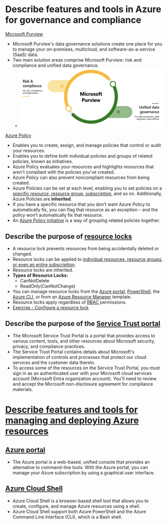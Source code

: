# Describe features and tools in Azure for governance and compliance
[Microsoft Purview](https://learn.microsoft.com/en-us/purview/governance-solutions-overview)
- Microsoft Purview's data governance solutions create one place for you to manage your on-premises, multicloud, and software-as-a-service (SaaS) data.
- Two main solution areas comprise Microsoft Purview: risk and compliance and unified data governance.
  - ![image](Purview_1.png)

[Azure Policy](https://learn.microsoft.com/en-us/azure/governance/policy/overview)
- Enables you to create, assign, and manage policies that control or audit your resources.
- Enables you to define both individual policies and groups of related policies, known as initiatives.
- Azure Policy evaluates your resources and highlights resources that aren't compliant with the policies you've created. 
- Azure Policy can also prevent noncompliant resources from being created.
- Azure Policies can be set at each level, enabling you to set policies on a [specific resource, resource group, subscription](https://learn.microsoft.com/en-us/azure/azure-resource-manager/management/overview), and so on. Additionally, Azure Policies are **inherited**.
- If you have a specific resource that you don’t want Azure Policy to automatically fix, you can flag that resource as an exception – and the policy won’t automatically fix that resource.
- An [Azure Policy initiative](https://techcommunity.microsoft.com/t5/itops-talk-blog/azure-policy-initiatives-vs-azure-policies-when-should-i-use-one/ba-p/1229167) is a way of grouping related policies together.

## Describe the purpose of [resource locks](https://learn.microsoft.com/en-us/azure/azure-resource-manager/management/lock-resources)
- A resource lock prevents resources from being accidentally deleted or changed.
- Resource locks can be applied to [individual resources, resource groups, or even an entire subscription](https://learn.microsoft.com/en-us/azure/azure-resource-manager/management/overview).
- Resource locks are inherited.
- **Types of Resource Locks:**
  - CanNotDelete
  - ReadOnly(CanNotChange)
- You can manage resource locks from the [Azure portal](https://learn.microsoft.com/en-us/azure/azure-portal/azure-portal-overview), [PowerShell](https://learn.microsoft.com/en-us/powershell/azure/what-is-azure-powershell?view=azps-11.6.0), the [Azure CLI](https://learn.microsoft.com/en-us/cli/azure/what-is-azure-cli), or from an [Azure Resource Manager](https://learn.microsoft.com/en-us/azure/azure-resource-manager/management/overview) template.
- Resource locks apply regardless of [RBAC](https://learn.microsoft.com/en-us/azure/role-based-access-control/overview) permissions.
- [Exercise - Configure a resource lock](https://learn.microsoft.com/en-us/training/modules/describe-features-tools-azure-for-governance-compliance/5-exercise-configure-resource-lock)

## Describe the purpose of the [Service Trust portal](https://learn.microsoft.com/en-us/purview/get-started-with-service-trust-portal)
- The Microsoft Service Trust Portal is a portal that provides access to various content, tools, and other resources about Microsoft security, privacy, and compliance practices. 
- The Service Trust Portal contains details about Microsoft's implementation of controls and processes that protect our cloud services and the customer data therein. 
- To access some of the resources on the Service Trust Portal, you must sign in as an authenticated user with your Microsoft cloud services account (Microsoft Entra organization account). You'll need to review and accept the Microsoft non-disclosure agreement for compliance materials.


# [Describe features and tools for managing and deploying Azure resources](https://learn.microsoft.com/en-us/training/modules/describe-features-tools-manage-deploy-azure-resources/)
## [Azure portal](https://learn.microsoft.com/en-us/azure/azure-portal/azure-portal-overview)
- The Azure portal is a web-based, unified console that provides an alternative to command-line tools. With the Azure portal, you can manage your Azure subscription by using a graphical user interface.

## [Azure Cloud Shell](https://learn.microsoft.com/en-us/azure/cloud-shell/overview)
- Azure Cloud Shell is a browser-based shell tool that allows you to create, configure, and manage Azure resources using a shell. 
- Azure Cloud Shell support both Azure PowerShell and the Azure Command Line Interface (CLI), which is a Bash shell.
